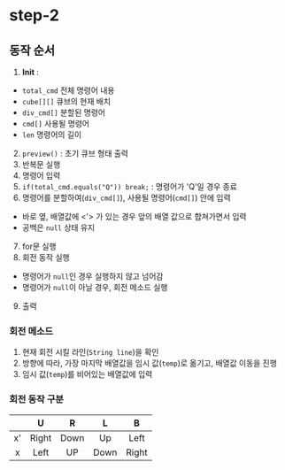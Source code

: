 # step-2

## 동작 순서
1. <strong>Init</strong> :
 - `total_cmd` 전체 명령어 내용
 - `cube[][]` 큐브의 현재 배치
 - `div_cmd[]` 분할된 명령어
 - `cmd[]` 사용될 명령어
 - `len` 명령어의 길이
2. `preview()` : 초기 큐브 형태 출력
3. 반복문 실행
4. 명령어 입력
5. `if(total_cmd.equals("Q")) break;` : 명령어가 'Q'일 경우 종료
6. 명령어를 분할하여(`div_cmd[]`), 사용될 명령어(`cmd[]`) 안에 입력
 - 바로 옆, 배열값에 <'> 가 있는 경우 앞의 배열 값으로 합쳐가면서 입력
 - 공백은 `null` 상태 유지
7. for문 실행
8. 회전 동작 실행
 - 명령어가 `null`인 경우 실행하지 않고 넘어감
 - 명령어가 `null`이 아닐 경우, 회전 메소드 실행
9. 출력

### 회전 메소드 
1. 현재 회전 시킬 라인(`String line`)을 확인
2. 방향에 따라, 가장 마지막 배열값을 임시 값(`temp`)로 옮기고, 배열값 이동을 진행
3. 임시 값(`temp`)를 비어있는 배열값에 입력

### 회전 동작 구분
||U|R|L|B|
|:------:|:-----:|:-----:|:-----:|:-----:|
|x'| Right | Down | Up | Left |
|x| Left | UP | Down | Right |




